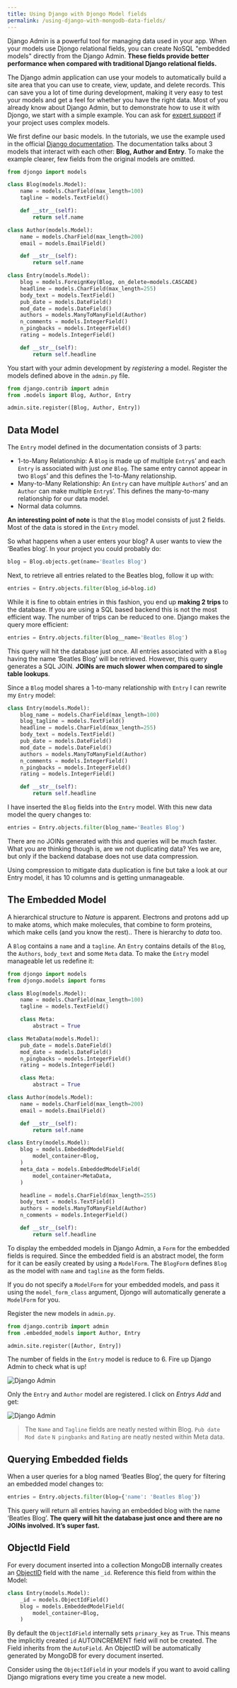 ```yaml
---
title: Using Django with Djongo Model fields
permalink: /using-django-with-mongodb-data-fields/
---
```



Django Admin is a powerful tool for managing data used in your app. When your models use Djongo relational fields,  you can create NoSQL "embedded models" directly from the Django Admin. **These fields provide better performance when compared with traditional Django relational fields.**

The Django admin application can use your models to automatically build a site area that you can use to create, view, update, and delete records. This can save you a lot of time during development, making it very easy to test your models and get a feel for whether you have the right data. Most of you already know about Django Admin, but to demonstrate how to use it with Djongo, we start with a simple example. You can ask for [expert support](/djongo/support/) if your project uses complex models. 

We first define our basic models. In the tutorials, we use the example used in the official [Django documentation](https://docs.djangoproject.com/en/2.0/topics/db/queries/). The documentation talks about 3 models that interact with each other: **Blog, Author and Entry**. To make the example clearer, few fields from the original models are omitted. 

```python
from djongo import models

class Blog(models.Model):
    name = models.CharField(max_length=100)
    tagline = models.TextField()

    def __str__(self):
        return self.name

class Author(models.Model):
    name = models.CharField(max_length=200)
    email = models.EmailField()

    def __str__(self):
        return self.name

class Entry(models.Model):
    blog = models.ForeignKey(Blog, on_delete=models.CASCADE)
    headline = models.CharField(max_length=255)
    body_text = models.TextField()
    pub_date = models.DateField()
    mod_date = models.DateField()
    authors = models.ManyToManyField(Author)
    n_comments = models.IntegerField()
    n_pingbacks = models.IntegerField()
    rating = models.IntegerField()

    def __str__(self):
        return self.headline
```

You start with your admin development by *registering* a model. Register the models defined above in the `admin.py` file.

```python
from django.contrib import admin
from .models import Blog, Author, Entry

admin.site.register([Blog, Author, Entry])
```

## Data Model

The `Entry` model defined in the documentation consists of 3 parts:
* 1-to-Many Relationship: A `Blog` is made up of multiple `Entry`s’ and each `Entry` is associated with just *one* `Blog`. The same entry cannot appear in two `Blog`s’ and this defines the 1-to-Many relationship.
* Many-to-Many Relationship: An `Entry` can have *multiple* `Author`s’ and an `Author` can make multiple `Entry`s’. This defines the many-to-many relationship for our data model.
* Normal data columns.

**An interesting point of note** is that the `Blog` model consists of just 2 fields. Most of the data is stored in the `Entry` model.

So what happens when a user enters your blog? A user wants to view the ‘Beatles blog’. In your project you could probably do:

```python
blog = Blog.objects.get(name='Beatles Blog')
```

Next, to retrieve all entries related to the Beatles blog, follow it up with:

```python
entries = Entry.objects.filter(blog_id=blog.id)
```

While it is fine to obtain entries in this fashion, you end up **making 2 trips** to the database. If you are using a SQL based backend this is not the most efficient way. The number of trips can be reduced to one. Django makes the query more efficient:

```python
entries = Entry.objects.filter(blog__name='Beatles Blog')
```

This query will hit the database just once. All entries associated with a `Blog` having the name ‘Beatles Blog’ will be retrieved. However, this query generates a SQL JOIN. **JOINs are much slower when compared to single table lookups**.

Since a `Blog` model shares a 1-to-many relationship with `Entry` I can rewrite my `Entry` model:

```python
class Entry(models.Model):
    blog_name = models.CharField(max_length=100)
    blog_tagline = models.TextField()
    headline = models.CharField(max_length=255)
    body_text = models.TextField()
    pub_date = models.DateField()
    mod_date = models.DateField()
    authors = models.ManyToManyField(Author)
    n_comments = models.IntegerField()
    n_pingbacks = models.IntegerField()
    rating = models.IntegerField()

    def __str__(self):
        return self.headline
```

I have inserted the `Blog` fields into the `Entry` model. With this new data model the query changes to:

```python
entries = Entry.objects.filter(blog_name='Beatles Blog')
```

There are no JOINs generated with this and queries will be much faster. What you are thinking though is, are we  not duplicating data? Yes we are, but only if the backend database does not use data compression.

Using compression to mitigate data duplication is fine but take a look at our Entry model, it has 10 columns and is getting unmanageable.

## The Embedded Model

A hierarchical structure to *Nature* is apparent. Electrons and protons add up to make atoms, which make molecules, that combine to form proteins, which make cells (and you know the rest).. There is hierarchy to *data* too.

A `Blog` contains a `name` and a `tagline`. An `Entry` contains details of the `Blog`, the `Authors`, `body_text` and some `Meta` data. To make the `Entry` model manageable let us redefine it:

```python
from djongo import models
from djongo.models import forms

class Blog(models.Model):
    name = models.CharField(max_length=100)
    tagline = models.TextField()

    class Meta:
        abstract = True

class MetaData(models.Model):
    pub_date = models.DateField()
    mod_date = models.DateField()
    n_pingbacks = models.IntegerField()
    rating = models.IntegerField()

    class Meta:
        abstract = True

class Author(models.Model):
    name = models.CharField(max_length=200)
    email = models.EmailField()

    def __str__(self):
        return self.name

class Entry(models.Model):
    blog = models.EmbeddedModelField(
        model_container=Blog,
    )
    meta_data = models.EmbeddedModelField(
        model_container=MetaData,
    )

    headline = models.CharField(max_length=255)
    body_text = models.TextField()
    authors = models.ManyToManyField(Author)
    n_comments = models.IntegerField()

    def __str__(self):
        return self.headline
```

To display the embedded models in Django Admin, a `Form` for the embedded fields is required. Since the embedded field is an abstract model, the form for it can be easily created by using a `ModelForm`. The `BlogForm` defines `Blog` as the model with `name` and `tagline` as the form fields. 

If you do not specify a `ModelForm` for your embedded models, and pass it using the `model_form_class` argument, Djongo will automatically generate a `ModelForm` for you.

Register the new models in `admin.py`. 

```python
from django.contrib import admin
from .embedded_models import Author, Entry

admin.site.register([Author, Entry])
```

The number of fields in the `Entry` model is reduce to 6. Fire up Django Admin to check what is up!
 
![Django Admin](/djongo/assets/images/embedded-admin.png)

Only the `Entry` and `Author` model are registered. I click on *Entrys Add* and get:

![Django Admin](/djongo/assets/images/embedded-nested.png)


> The `Name` and `Tagline` fields are neatly nested within Blog. `Pub date` `Mod date` `N pingbanks` and `Rating` are neatly nested within Meta data.

## Querying Embedded fields

When a user queries for a blog named ‘Beatles Blog’, the query for filtering an embedded model changes to:

```python
entries = Entry.objects.filter(blog={'name': 'Beatles Blog'})
```

This query will return all entries having an embedded blog with the name ‘Beatles Blog’. **The query will hit the database just once and there are no JOINs involved. It’s super fast.**

## ObjectId Field

For every document inserted into a collection MongoDB internally creates an [ObjectID](https://docs.mongodb.com/manual/reference/method/ObjectId/) field with the name `_id`. Reference this field from within the Model:

```python
class Entry(models.Model):
    _id = models.ObjectIdField()
    blog = models.EmbeddedModelField(
        model_container=Blog,
    )
```

By default the `ObjectIdField` internally sets `primary_key` as `True`. This means the implicitly created `id` AUTOINCREMENT field will not be created. The Field inherits from the `AutoField`. An ObjectID will be automatically generated by MongoDB for every document inserted. 

Consider using the `ObjectIdField` in your models if you want to avoid calling Django migrations every time you create a new model.


